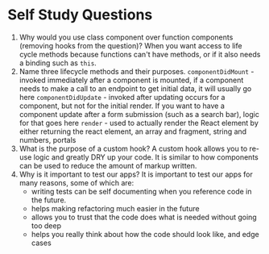 # Self Study Questions

1. Why would you use class component over function components (removing hooks from the question)?
   When you want access to life cycle methods because functions can't have methods, or if it also needs a binding such as `this`.
2. Name three lifecycle methods and their purposes.
   `componentDidMount` - invoked immediately after a component is mounted, if a component needs to make a call to an endpoint to get initial data, it will usually go here
   `componentDidUpdate` - invoked after updating occurs for a component, but not for the initial render. If you want to have a component update after a form submission (such as a search bar), logic for that goes here
   `render` - used to actually render the React element by either returning the react element, an array and fragment, string and numbers, portals
3. What is the purpose of a custom hook?
   A custom hook allows you to re-use logic and greatly DRY up your code. It is similar to how components can be used to reduce the amount of markup written.
4. Why is it important to test our apps?
   It is important to test our apps for many reasons, some of which are:
   - writing tests can be self documenting when you reference code in the future.
   - helps making refactoring much easier in the future
   - allows you to trust that the code does what is needed without going too deep
   - helps you really think about how the code should look like, and edge cases
